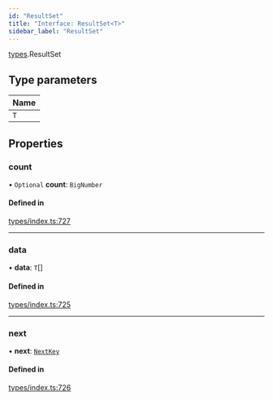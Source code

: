 ```yaml
---
id: "ResultSet"
title: "Interface: ResultSet<T>"
sidebar_label: "ResultSet"
---
```


[types](../../../modules/Types/Types.md).ResultSet

## Type parameters

| Name |
| :------ |
| `T` |

## Properties

### count

• `Optional` **count**: `BigNumber`

#### Defined in

[types/index.ts:727](https://github.com/PolymeshAssociation/polymesh-sdk/blob/91c2d2d8/src/types/index.ts#L727)

___

### data

• **data**: `T`[]

#### Defined in

[types/index.ts:725](https://github.com/PolymeshAssociation/polymesh-sdk/blob/91c2d2d8/src/types/index.ts#L725)

___

### next

• **next**: [`NextKey`](../../../modules/Types/Types.md#nextkey)

#### Defined in

[types/index.ts:726](https://github.com/PolymeshAssociation/polymesh-sdk/blob/91c2d2d8/src/types/index.ts#L726)
